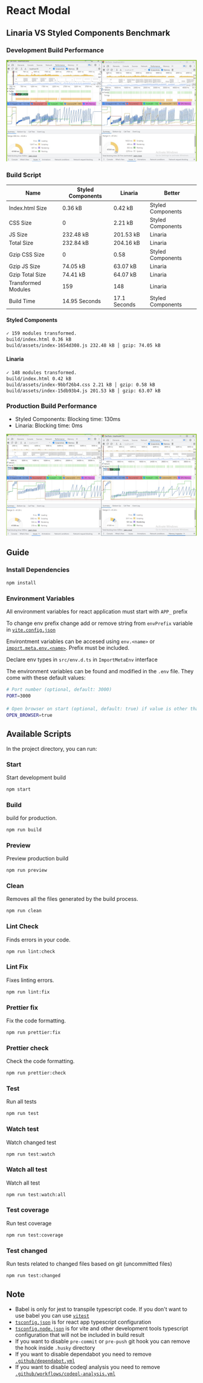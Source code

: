 # React Modal

## Linaria VS Styled Components Benchmark

### Development Build Performance

![Development Build Performance](./docs/images/developmentBuildPerformance.png)

### Build Script

| Name                | Styled Components | Linaria      | Better            |
| ------------------- | ----------------- | ------------ | ----------------- |
| Index.html Size     | 0.36 kB           | 0.42 kB      | Styled Components |
| CSS Size            | 0                 | 2.21 kB      | Styled Components |
| JS Size             | 232.48 kB         | 201.53 kB    | Linaria           |
| Total Size          | 232.84 kB         | 204.16 kB    | Linaria           |
| Gzip CSS Size       | 0                 | 0.58         | Styled Components |
| Gzip JS Size        | 74.05 kB          | 63.07 kB     | Linaria           |
| Gzip Total Size     | 74.41 kB          | 64.07 kB     | Linaria           |
| Transformed Modules | 159               | 148          | Linaria           |
| Build Time          | 14.95 Seconds     | 17.1 Seconds | Styled Components |

#### Styled Components

```
✓ 159 modules transformed.
build/index.html 0.36 kB
build/assets/index-1654d308.js 232.48 kB │ gzip: 74.05 kB
```

#### Linaria

```
✓ 148 modules transformed.
build/index.html 0.42 kB
build/assets/index-9bbf26b4.css 2.21 kB │ gzip: 0.58 kB
build/assets/index-15db93b4.js 201.53 kB │ gzip: 63.07 kB
```

### Production Build Performance

-   Styled Components: Blocking time: 130ms
-   Linaria: Blocking time: 0ms

![Production Build Performance](./docs/images/productionBuildPerformance.png)

## Guide

### Install Dependencies

```bash
npm install
```

### Environment Variables

All environment variables for react application must start with `APP_` prefix

To change env prefix change add or remove string from `envPrefix` variable in [`vite.config.json`](./vite.config.ts)

Environtment variables can be accesed using `env.<name>` or [`import.meta.env.<name>`](https://vitejs.dev/guide/env-and-mode.html). Prefix must be included.

Declare env types in `src/env.d.ts` in `ImportMetaEnv` interface

The environment variables can be found and modified in the `.env` file. They come with these default values:

```bash
# Port number (optional, default: 3000)
PORT=3000

# Open browser on start (optional, default: true) if value is other than "true" it will be read as false
OPEN_BROWSER=true
```

## Available Scripts

In the project directory, you can run:

### Start

Start development build

```bash
npm start
```

### Build

build for production.

```bash
npm run build
```

### Preview

Preview production build

```bash
npm run preview
```

### Clean

Removes all the files generated by the build process.

```bash
npm run clean
```

### Lint Check

Finds errors in your code.

```bash
npm run lint:check
```

### Lint Fix

Fixes linting errors.

```bash
npm run lint:fix
```

### Prettier fix

Fix the code formatting.

```bash
npm run prettier:fix
```

### Prettier check

Check the code formatting.

```bash
npm run prettier:check
```

### Test

Run all tests

```bash
npm run test
```

### Watch test

Watch changed test

```bash
npm run test:watch
```

### Watch all test

Watch all test

```bash
npm run test:watch:all
```

### Test coverage

Run test coverage

```bash
npm run test:coverage
```

### Test changed

Run tests related to changed files based on git (uncommitted files)

```bash
npm run test:changed
```

## Note

-   Babel is only for jest to transpile typescript code. If you don't want to use babel you can use [`vitest`](https://vitest.dev/)
-   [`tsconfig.json`](./tsconfig.json) is for react app typescript configuration
-   [`tsconfig.node.json`](./tsconfig.node.json) is for vite and other development tools typescript configuration that will not be included in build result
-   If you want to disable `pre-commit` or `pre-push` git hook you can remove the hook inside `.husky` directory
-   If you want to disable dependabot you need to remove [`.github/dependabot.yml`](./.github/dependabot.yml)
-   If you want to disable codeql analysis you need to remove [`.github/workflows/codeql-analysis.yml`](./.github/workflows/codeql-analysis.yml)
